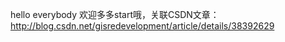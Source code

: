 hello everybody 
欢迎多多start哦，关联CSDN文章：http://blog.csdn.net/gisredevelopment/article/details/38392629
